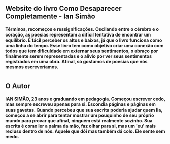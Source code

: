 #

## Website do livro Como Desaparecer Completamente - Ian Simão

#### Términos, recomeços e ressignificações. Oscilando entre o cérebro e o coração, as poesias representam a difícil tentativa de encontrar um equilíbrio. É fácil perceber os altos e baixos, já que o livro funciona como uma linha do tempo. Esse livro tem como objetivo criar uma conexão com todos que tem dificuldade em externar seus sentimentos, o abraço por finalmente serem representadas e o alívio por ver seus sentimentos registrados em uma obra. Afinal, só gostamos de poesias que nós mesmos escreveríamos.

#

## O Autor

#### IAN SIMÃO, 23 anos e graduando em pedagogia. Começou escrever cedo, mas sempre escreveu apenas para si. Escondia páginas e páginas em suas gavetas. Quando percebeu que sua escrita poderia ajudar quem lia, começou a se abrir para tentar mostrar um pouquinho de seu próprio mundo para provar que afinal, ninguém está realmente sozinho. Sua escrita é como ler a palma da mão, faz olhar para si, mas um 'eu' mais recluso dentro de nós. Aquele que dói mas também dá colo. Ele sente sem medo.
